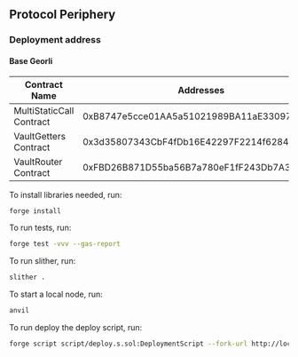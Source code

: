 ## Protocol Periphery

### Deployment address

#### Base Georli

| Contract Name            | Addresses                                  |
| ------------------------ | ------------------------------------------ |
| MultiStaticCall Contract | 0xB8747e5cce01AA5a51021989BA11aE33097db485 |
| VaultGetters Contract    | 0x3d35807343CbF4fDb16E42297F2214f62848D032 |
| VaultRouter Contract     | 0xFBD26B871D55ba56B7a780eF1fF243Db7A3E81f4 |

To install libraries needed, run:

```zsh
forge install
```

To run tests, run:

```zsh
forge test -vvv --gas-report
```

To run slither, run:

```zsh
slither .
```

To start a local node, run:

```zsh
anvil
```

To run deploy the deploy script, run:

```zsh
forge script script/deploy.s.sol:DeploymentScript --fork-url http://localhost:8545 --broadcast
```
